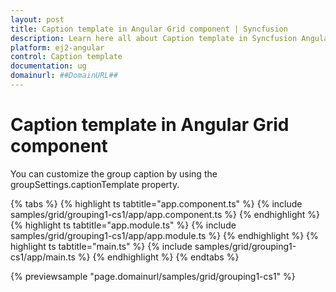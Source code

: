 ```yaml
---
layout: post
title: Caption template in Angular Grid component | Syncfusion
description: Learn here all about Caption template in Syncfusion Angular Grid component of Syncfusion Essential JS 2 and more.
platform: ej2-angular
control: Caption template 
documentation: ug
domainurl: ##DomainURL##
---
```


# Caption template in Angular Grid component

You can customize the group caption by using the groupSettings.captionTemplate property.

{% tabs %}
{% highlight ts tabtitle="app.component.ts" %}
{% include samples/grid/grouping1-cs1/app/app.component.ts %}
{% endhighlight %}
{% highlight ts tabtitle="app.module.ts" %}
{% include samples/grid/grouping1-cs1/app/app.module.ts %}
{% endhighlight %}
{% highlight ts tabtitle="main.ts" %}
{% include samples/grid/grouping1-cs1/app/main.ts %}
{% endhighlight %}
{% endtabs %}
  
{% previewsample "page.domainurl/samples/grid/grouping1-cs1" %}